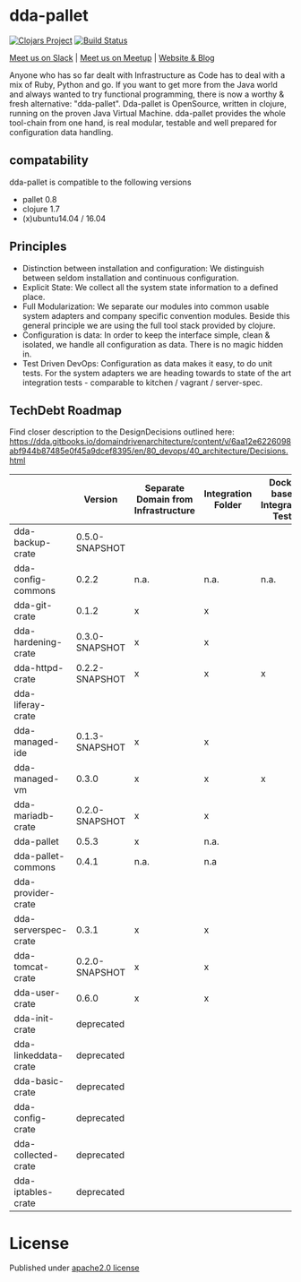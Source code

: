 # dda-pallet
[![Clojars Project](https://img.shields.io/clojars/v/dda/dda-pallet.svg)](https://clojars.org/dda/dda-pallet)
[![Build Status](https://travis-ci.org/DomainDrivenArchitecture/dda-pallet.svg?branch=master)](https://travis-ci.org/DomainDrivenArchitecture/dda-pallet)

[Meet us on Slack](http://clojurians.herokuapp.com/) | [Meet us on Meetup](https://www.meetup.com/de-DE/preview/dda-pallet-DevOps-Hacking-with-Clojure) | [Website & Blog](https://domaindrivenarchitecture.org)

Anyone who has so far dealt with Infrastructure as Code has to deal with a mix of Ruby, Python and go. If you want to get more from the Java world and always wanted to try functional programming, there is now a worthy & fresh alternative: "dda-pallet". Dda-pallet is OpenSource, written in clojure, running on the proven Java Virtual Machine.
dda-pallet provides the whole tool-chain from one hand, is real modular, testable and well prepared for configuration data handling.

## compatability
dda-pallet is compatible to the following versions
 * pallet 0.8
 * clojure 1.7
 * (x)ubuntu14.04 / 16.04

## Principles
 * Distinction between installation and configuration: We distinguish between seldom installation and continuous configuration.
 * Explicit State: We collect all the system state information to a defined place.
 * Full Modularization: We separate our modules into common usable system adapters and company specific convention modules. Beside this general principle we are using the full tool stack provided by clojure.
 * Configuration is data: In order to keep the interface simple, clean & isolated, we handle all configuration as data. There is no magic hidden in.
 * Test Driven DevOps: Configuration as data makes it easy, to do unit tests. For the system adapters we are heading towards to state of the art integration tests - comparable to kitchen / vagrant / server-spec.

## TechDebt Roadmap

Find closer description to the DesignDecisions outlined here: https://dda.gitbooks.io/domaindrivenarchitecture/content/v/6aa12e6226098abf944b87485e0f45a9dcef8395/en/80_devops/40_architecture/Decisions.html

| | Version | Separate Domain from Infrastructure | Integration Folder | Docker based Integration Tests | Unit Tests for Domain | Boundaries | Input / Output Spec | Short Package | Composition over API | Group-based Configuration | Use dda-pallet aws/existing | Use app layer | DDD ns layout | CI | fat-folder | sozial links |
| --- | --- |  --- | --- | --- | --- | --- |--- | --- | --- | --- | --- | --- | --- | --- | --- | --- |
| dda-backup-crate | 0.5.0-SNAPSHOT |  |  |  | | x |  |  | |  |  |  |  | x |  |  |
| dda-config-commons| 0.2.2 | n.a. | n.a. | n.a. |  | x | x | x | n.a | n.a | n.a. | n.a. | n.a. | x |  |  |
| dda-git-crate   | 0.1.2 | x | x |  | x | x | x | x | x | x | x | x | x | x |  |  |
| dda-hardening-crate| 0.3.0-SNAPSHOT | x | x |  |  | x | x | x | x | x | x |  | x | x |  |  |
| dda-httpd-crate| 0.2.2-SNAPSHOT | x | x | x |  | x | x | x | x | x | x | x | x | x |  |  |
| dda-liferay-crate|  |  |  |  |  |  |  |  |  |  |  |  |  |  |  |  |
| dda-managed-ide| 0.1.3-SNAPSHOT | x | x |  | x | x |  | x | x | x |  |  |  |  |  | x |
| dda-managed-vm      | 0.3.0 | x | x | x |  | x | x | x | x | x | x | x | x | x |  | x |
| dda-mariadb-crate   | 0.2.0-SNAPSHOT | x | x |  |  | x | x | x | x | x | x | x | x | x |  |  |
| dda-pallet          | 0.5.3 | x | n.a. |  | x |  | x |  | x | x | x | x | x | x |  |  |
| dda-pallet-commons  | 0.4.1 | n.a. | n.a |  |  |  |  | x |  | n.a. | n.a | n.a. | n.a. | x |  |  |
| dda-provider-crate  |  |  |  |  |  |  |  |  |  |  |  |  |  |  |  |  |
| dda-serverspec-crate| 0.3.1 | x | x |   | x | x | x | x | x | x | x | x | x | x | x | x |
| dda-tomcat-crate| 0.2.0-SNAPSHOT | x | x |  | x  | x | x | x | x | x | x | x | x | x |  |  |
| dda-user-crate| 0.6.0 | x | x |  | x | x | x | x | x | x | x | x | x | x |  |  |
| dda-init-crate| deprecated |  |  |  | |  |  |  | ||  |  |  |  |  |  |
| dda-linkeddata-crate| deprecated |  |  |  | |  |  |  || |  |  |  |  |  |  |
| dda-basic-crate | deprecated |  |  |  | |  |  |  | ||  |  |  |  |  |  |
| dda-config-crate| deprecated |  |  |  |  |  |  |  |  |  |  |  |  |  |  |  |
| dda-collected-crate| deprecated |  |  |  | |  |  |  |  |  |  |  |  |  |  |  |
| dda-iptables-crate| deprecated |  |  |  |  |  |  | x |  |  |  |  |  |  |  |  |

# License
Published under [apache2.0 license](LICENSE.md)
